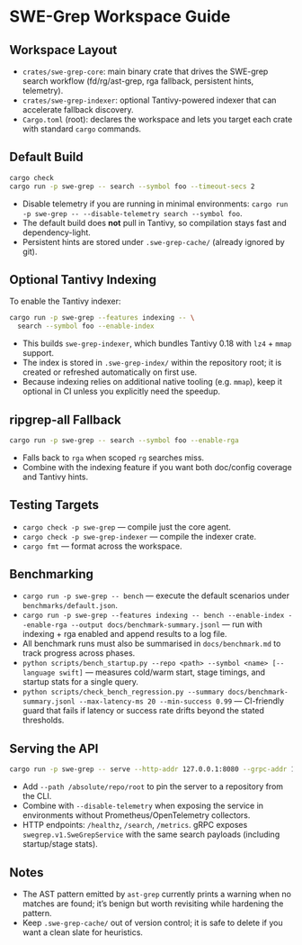 # SWE-Grep Workspace Guide

## Workspace Layout

- `crates/swe-grep-core`: main binary crate that drives the SWE-grep search workflow (fd/rg/ast-grep, rga fallback, persistent hints, telemetry).
- `crates/swe-grep-indexer`: optional Tantivy-powered indexer that can accelerate fallback discovery.
- `Cargo.toml` (root): declares the workspace and lets you target each crate with standard `cargo` commands.

## Default Build

```bash
cargo check
cargo run -p swe-grep -- search --symbol foo --timeout-secs 2
```

- Disable telemetry if you are running in minimal environments: `cargo run -p swe-grep -- --disable-telemetry search --symbol foo`.
- The default build does **not** pull in Tantivy, so compilation stays fast and dependency-light.
- Persistent hints are stored under `.swe-grep-cache/` (already ignored by git).

## Optional Tantivy Indexing

To enable the Tantivy indexer:

```bash
cargo run -p swe-grep --features indexing -- \
  search --symbol foo --enable-index
```

- This builds `swe-grep-indexer`, which bundles Tantivy 0.18 with `lz4` + `mmap` support.
- The index is stored in `.swe-grep-index/` within the repository root; it is created or refreshed automatically on first use.
- Because indexing relies on additional native tooling (e.g. `mmap`), keep it optional in CI unless you explicitly need the speedup.

## ripgrep-all Fallback

```bash
cargo run -p swe-grep -- search --symbol foo --enable-rga
```

- Falls back to `rga` when scoped `rg` searches miss.
- Combine with the indexing feature if you want both doc/config coverage and Tantivy hints.

## Testing Targets

- `cargo check -p swe-grep` — compile just the core agent.
- `cargo check -p swe-grep-indexer` — compile the indexer crate.
- `cargo fmt` — format across the workspace.

## Benchmarking

- `cargo run -p swe-grep -- bench` — execute the default scenarios under `benchmarks/default.json`.
- `cargo run -p swe-grep --features indexing -- bench --enable-index --enable-rga --output docs/benchmark-summary.jsonl` — run with indexing + rga enabled and append results to a log file.
- All benchmark runs must also be summarised in `docs/benchmark.md` to track progress across phases.
- `python scripts/bench_startup.py --repo <path> --symbol <name> [--language swift]` — measures cold/warm start, stage timings, and startup stats for a single query.
- `python scripts/check_bench_regression.py --summary docs/benchmark-summary.jsonl --max-latency-ms 20 --min-success 0.99` — CI-friendly guard that fails if latency or success rate drifts beyond the stated thresholds.

## Serving the API

```bash
cargo run -p swe-grep -- serve --http-addr 127.0.0.1:8080 --grpc-addr 127.0.0.1:50051
```

- Add `--path /absolute/repo/root` to pin the server to a repository from the CLI.
- Combine with `--disable-telemetry` when exposing the service in environments without Prometheus/OpenTelemetry collectors.
- HTTP endpoints: `/healthz`, `/search`, `/metrics`. gRPC exposes `swegrep.v1.SweGrepService` with the same search payloads (including startup/stage stats).

## Notes

- The AST pattern emitted by `ast-grep` currently prints a warning when no matches are found; it’s benign but worth revisiting while hardening the pattern.
- Keep `.swe-grep-cache/` out of version control; it is safe to delete if you want a clean slate for heuristics.
